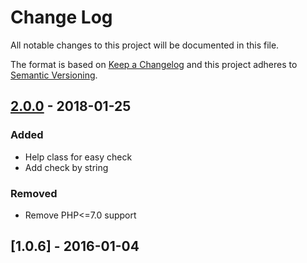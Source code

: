 # Change Log
All notable changes to this project will be documented in this file.

The format is based on [Keep a Changelog](http://keepachangelog.com/en/1.0.0/)
and this project adheres to [Semantic Versioning](http://semver.org/spec/v2.0.0.html).

## [2.0.0] - 2018-01-25
### Added
- Help class for easy check
- Add check by string

### Removed
- Remove PHP<=7.0 support

## [1.0.6] - 2016-01-04
[2.0.0]: https://github.com/iLexN/HKID-Check-Digit/compare/1.0.6...2.0.0
